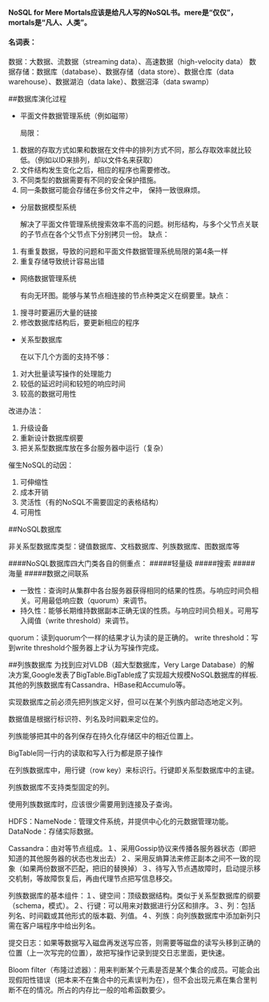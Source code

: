 #### NoSQL for Mere Mortals应该是给凡人写的NoSQL书。mere是“仅仅”，mortals是“凡人、人类”。

#### 名词表：
数据：大数据、流数据（streaming data）、高速数据（high-velocity data）
数据存储：数据库（database）、数据存储（data store）、数据仓库（data warehouse）、数据湖泊（data lake）、数据沼泽（data swamp）



##数据库演化过程

* 平面文件数据管理系统（例如磁带）
  
  局限：
1. 数据的存取方式如果和数据在文件中的排列方式不同，那么存取效率就比较低。（例如以ID来排列，却以文件名来获取）
2. 文件结构发生变化之后，相应的程序也需要修改。
3. 不同类型的数据需要有不同的安全保护措施。
4. 同一条数据可能会存储在多份文件之中， 保持一致很麻烦。


* 分层数据模型系统
  
  解决了平面文件管理系统搜索效率不高的问题。树形结构，与多个父节点关联的子节点在各个父节点下分别拷贝一份。
  缺点：
1. 有重复数据，导致的问题和平面文件数据管理系统局限的第4条一样
2. 重复存储导致统计容易出错

* 网络数据管理系统
  
  有向无环图。能够与某节点相连接的节点种类定义在纲要里。缺点：
1. 搜寻时要遍历大量的链接
2. 修改数据库结构后，要更新相应的程序

* 关系型数据库

  在以下几个方面的支持不够：
1. 对大批量读写操作的处理能力
2. 较低的延迟时间和较短的响应时间
3. 较高的数据可用性
  
  改进办法：
  1. 升级设备
  2. 重新设计数据库纲要
  3. 把关系型数据库放在多台服务器中运行（复杂）

  催生NoSQL的动因：
  1. 可伸缩性
  2. 成本开销
  3. 灵活性（有的NoSQL不需要固定的表格结构）
  4. 可用性
  
 
##NoSQL数据库

非关系型数据库类型：键值数据库、文档数据库、列族数据库、图数据库等

####NoSQL数据库四大门类各自的侧重点：
#####轻量级
#####搜索
#####海量
#####数据之间联系

* 一致性：查询时从集群中各台服务器获得相同的结果的性质。与响应时间负相关。可用最低响应数（quorum）来调节。
* 持久性：能够长期维持数据副本正确无误的性质。与响应时间负相关。可用写入阈值（write threshold）来调节。

quorum：读到quorum个一样的结果才认为读的是正确的。
write threshold：写到write threshold个服务器上才认为写操作完成。

##列族数据库
为找到应对VLDB（超大型数据库，Very Large Database）的解决方案,Google发表了BigTable.BigTable成了实现超大规模NoSQL数据库的样板.其他的列族数据库有Cassandra、HBase和Accumulo等。

实现数据库之前必须先把列族定义好，但可以在某个列族内部动态地定义列。

数据值是根据行标识符、列名及时间戳来定位的。

列族能够把其中的各列保存在持久化存储区中的相近位置上。

BigTable同一行内的读取和写入行为都是原子操作

在列族数据库中，用行键（row key）来标识行。行键即关系型数据库中的主键。

列族数据库不支持类型固定的列。

使用列族数据库时，应该很少需要用到连接及子查询。

HDFS：NameNode：管理文件系统，并提供中心化的元数据管理功能。DataNode：存储实际数据。

Cassandra：由对等节点组成。１、采用Gossip协议来传播各服务器状态（即把知道的其他服务器的状态也发出去）２、采用反熵算法来修正副本之间不一致的现象（如果两份数据不匹配，把旧的替换掉）３、待写入节点遇故障时，启动提示移交机制，等故障恢复后，再由代理节点把写信息移交。

列族数据库的基本组件：１、键空间：顶级数据结构。类似于关系型数据库的纲要（schema，模式）。２、行键：可以用来对数据进行分区和排序。３、列：包括列名、时间戳或其他形式的版本戳、列值。４、列族：向列族数据库中添加新列只需在客户端程序中给出列名。

提交日志：如果等数据写入磁盘再发送写应答，则需要等磁盘的读写头移到正确的位置（上一次写完的位置），故把写操作记录到提交日志里面，更快速。

Bloom filter（布隆过滤器）：用来判断某个元素是否是某个集合的成员。可能会出现假阳性错误（把本来不在集合中的元素误判为在），但不会出现元素在集合里判断不在的情况。所占的内存比一般的哈希函数要少。
























